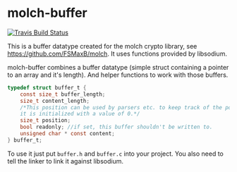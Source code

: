 molch-buffer
============

[![Travis Build Status](https://travis-ci.org/FSMaxB/molch-buffer.svg?branch=master)](https://travis-ci.org/FSMaxB/molch-buffer)

This is a buffer datatype created for the molch crypto library, see https://github.com/FSMaxB/molch. It uses functions provided by libsodium.

molch-buffer combines a buffer datatype (simple struct containing a pointer to an array and it's length). And helper functions to work with those buffers.
```c
typedef struct buffer_t {
	const size_t buffer_length;
	size_t content_length;
	/*This position can be used by parsers etc. to keep track of the position
	it is initialized with a value of 0.*/
	size_t position;
	bool readonly; //if set, this buffer shouldn't be written to.
	unsigned char * const content;
} buffer_t;
```

To use it just put `buffer.h` and `buffer.c` into your project. You also need to tell the linker to link it against libsodium.
